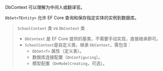 DbContext 可以理解为中间人或翻译官。

`DbSet<TEntity>` 允许 EF Core 查询和保存指定实体的实例到数据库。

> `SchoolContext` 类 vs `DbContext` 类​​
> 
> - `DbContext`​ 是 EF Core 提供的基类，​不需要手动实现​，直接继承即可。
> - `SchoolContext`​​ 是自定义类，继承 `DbContext`，需包含：
>     - `DbSet<T>` 属性（定义表）。
>     - 数据库连接配置（`OnConfiguring`）。
>     - 模型配置（`OnModelCreating`，可选）。